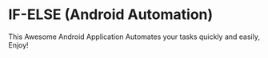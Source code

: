 # IF-ELSE (Android Automation)
This Awesome Android Application Automates your tasks quickly and easily, Enjoy! 